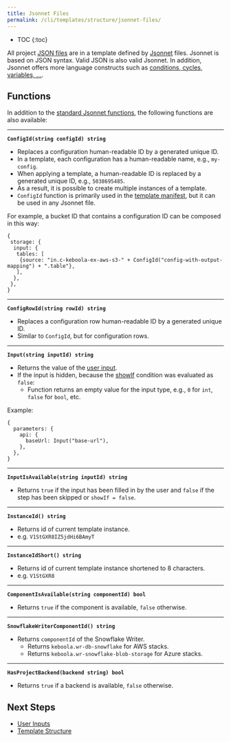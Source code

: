 ```yaml
---
title: Jsonnet Files
permalink: /cli/templates/structure/jsonnet-files/
---
```


* TOC
{:toc}

All project [JSON files](/cli/structure/) are in a template defined by [Jsonnet](https://jsonnet.org/) files.
Jsonnet is based on JSON syntax. Valid JSON is also valid Jsonnet.
In addition, Jsonnet offers more language constructs such as [conditions, cycles, variables, ...](https://jsonnet.org/learning/tutorial.html).


## Functions

In addition to the [standard Jsonnet functions](https://jsonnet.org/ref/stdlib.html), the following functions are also available: 

--------------------------------------

**`ConfigId(string configId) string`**

- Replaces a configuration human-readable ID by a generated unique ID.
- In a template, each configuration has a human-readable name, e.g., `my-config`.
- When applying a template, a human-readable ID is replaced by a generated unique ID, e.g., `5038695485`.
- As a result, it is possible to create multiple instances of a template.
- `ConfigId` function is primarily used in the [template manifest](/cli/templates/structure/#repository-manifest), but it can be used in any Jsonnet file.

For example, a bucket ID that contains a configuration ID can be composed in this way:
```jsonnet
{
 storage: {
  input: {
   tables: [
    {source: "in.c-keboola-ex-aws-s3-" + ConfigId("config-with-output-mapping") + ".table"},
   ],
  },
 },
}
```

--------------------------------------

**`ConfigRowId(string rowId) string`**

- Replaces a configuration row human-readable ID by a generated unique ID.
- Similar to `ConfigId`, but for configuration rows.

--------------------------------------

**`Input(string inputId) string`**

- Returns the value of the [user input](/cli/templates/structure/inputs/).
- If the input is hidden, because the [showIf](/cli/templates/structure/inputs/#show-if) condition was evaluated as `false`:
  - Function returns an empty value for the input type, e.g., `0` for `int`, `false` for `bool`, etc.

Example:
```jsonnet
{
  parameters: {
    api: {
      baseUrl: Input("base-url"),
    },
  },
}
```

--------------------------------------

**`InputIsAvailable(string inputId) string`**

- Returns `true` if the input has been filled in by the user and `false` if the step has been skipped or `showIf = false`.

--------------------------------------

**`InstanceId() string`**

- Returns id of current template instance.
- e.g. `V1StGXR8IZ5jdHi6BAmyT`

--------------------------------------

**`InstanceIdShort() string`**

- Returns id of current template instance shortened to 8 characters.
- e.g. `V1StGXR8`

--------------------------------------

**`ComponentIsAvailable(string componentId) bool`**

- Returns `true` if the component is available, `false` otherwise.

--------------------------------------

**`SnowflakeWriterComponentId() string`**

- Returns `componentId` of the Snowflake Writer.
  - Returns `keboola.wr-db-snowflake` for AWS stacks.
  - Returns `keboola.wr-snowflake-blob-storage` for Azure stacks.

--------------------------------------

**`HasProjectBackend(backend string) bool`**

- Returns `true` if a backend is available, `false` otherwise.
  

## Next Steps
- [User Inputs](/cli/templates/structure/inputs/)
- [Template Structure](/cli/templates/structure/)
